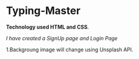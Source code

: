 # Typing-Master

**Technology used HTML and CSS**.

_I have created a SignUp page and Login Page_ 

1.Backgroung image will change using Unsplash API.
